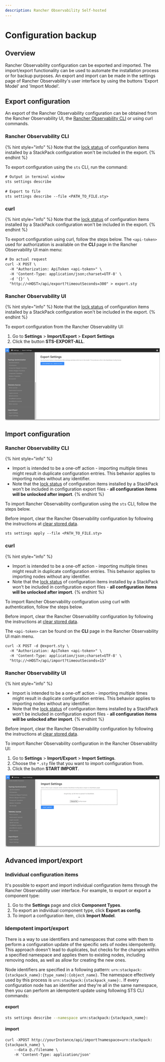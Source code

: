 ```yaml
---
description: Rancher Observability Self-hosted
---
```


# Configuration backup

## Overview

Rancher Observability configuration can be exported and imported. The import/export functionality can be used to automate the installation process or for backup purposes. An export and import can be made in the settings page of Rancher Observability's user interface by using the buttons 'Export Model' and 'Import Model'.

## Export configuration

An export of the Rancher Observability configuration can be obtained from the Rancher Observability UI, the [Rancher Observability CLI](../../cli/cli-sts.md) or using curl commands. 

### Rancher Observability CLI

{% hint style="info" %}
Note that the [lock status](../../../stackpacks/about-stackpacks.md#locked-configuration-items) of configuration items installed by a StackPack configuration won't be included in the export.
{% endhint %}

To export configuration using the `sts` CLI, run the command:

```text
# Output in terminal window
sts settings describe

# Export to file
sts settings describe --file <PATH_TO_FILE.sty>
```

### curl

{% hint style="info" %}
Note that the [lock status](../../../stackpacks/about-stackpacks.md#locked-configuration-items) of configuration items installed by a StackPack configuration won't be included in the export.
{% endhint %}

To export configuration using curl, follow the steps below. The `<api-token>` used for authorization is available on the **CLI** page in the Rancher Observability UI main menu:

```text
# Do actual request
curl -X POST \
  -H "Authorization: ApiToken <api-token>" \
  -H 'Content-Type: application/json;charset=UTF-8' \
  -d '{}' \
  "http://<HOST>/api/export?timeoutSeconds=300" > export.sty
```

### Rancher Observability UI

{% hint style="info" %}
Note that the [lock status](../../../stackpacks/about-stackpacks.md#locked-configuration-items) of configuration items installed by a StackPack configuration won't be included in the export.
{% endhint %}

To export configuration from the Rancher Observability UI:

1. Go to **Settings** &gt; **Import/Export** &gt; **Export Settings**
2. Click the button **STS-EXPORT-ALL**.

![Export configuration from the Rancher Observability UI](../../../.gitbook/assets/v51_export_configuration.png)

## Import configuration

### Rancher Observability CLI

{% hint style="info" %}
* Import is intended to be a one-off action - importing multiple times might result in duplicate configuration entries. This behavior applies to importing nodes without any identifier. 
* Note that the [lock status](../../../stackpacks/about-stackpacks.md#locked-configuration-items) of configuration items installed by a StackPack won't be included in configuration export files - **all configuration items will be unlocked after import**.
{% endhint %}

To import Rancher Observability configuration using the `sts` CLI, follow the steps below.

Before import, clear the Rancher Observability configuration by following the instructions at [clear stored data](/setup/data-management/clear_stored_data.md). 

```text
sts settings apply --file <PATH_TO_FILE.sty>
```

### curl

{% hint style="info" %}
* Import is intended to be a one-off action - importing multiple times might result in duplicate configuration entries. This behavior applies to importing nodes without any identifier. 
* Note that the [lock status](../../../stackpacks/about-stackpacks.md#locked-configuration-items) of configuration items installed by a StackPack won't be included in configuration export files - **all configuration items will be unlocked after import**.
{% endhint %}

To import Rancher Observability configuration using curl with authentication, follow the steps below.

Before import, clear the Rancher Observability configuration by following the instructions at [clear stored data](/setup/data-management/clear_stored_data.md). 

The `<api-token>` can be found on the **CLI** page in the Rancher Observability UI main menu.

```text
curl -X POST -d @export.sty \
  -H "Authorization: ApiToken <api-token>" \
  -H 'Content-Type: application/json;charset=UTF-8' \
  "http://<HOST>/api/import?timeoutSeconds=15"
```

### Rancher Observability UI

{% hint style="info" %}
* Import is intended to be a one-off action - importing multiple times might result in duplicate configuration entries. This behavior applies to importing nodes without any identifier. 
* Note that the [lock status](../../../stackpacks/about-stackpacks.md#locked-configuration-items) of configuration items installed by a StackPack won't be included in configuration export files - **all configuration items will be unlocked after import**.
{% endhint %}

Before import, clear the Rancher Observability configuration by following the instructions at [clear stored data](/setup/data-management/clear_stored_data.md).

To import Rancher Observability configuration in the Rancher Observability UI:

1. Go to **Settings** &gt; **Import/Export** &gt; **Import Settings**.
2. Choose the `*.sty` file that you want to import configuration from.
3. Click the button **START IMPORT**.

![Import configuration from the Rancher Observability UI](../../../.gitbook/assets/v51_import_configuration.png)

## Advanced import/export

### Individual configuration items

It's possible to export and import individual configuration items through the Rancher Observability user interface. For example, to export or export a component type:

1. Go to the **Settings** page and click **Component Types**.
2. To export an individual component type, click **Export as config**.
3. To import a configuration item, click **Import Model**.

### Idempotent import/export

There is a way to use identifiers and namespaces that come with them to perform a configuration update of the specific sets of nodes idempotently. This approach doesn't lead to duplicates, but checks for the changes within a specified namespace and applies them to existing nodes, including removing nodes, as well as allow for creating the new ones.

Node identifiers are specified in a following pattern: `urn:stackpack:{stackpack_name}:{type_name}:{object_name}`. The namespace effectively used by this process is `urn:stackpack:{stackpack_name}:`. If every configuration node has an identifier and they're all in the same namespace, then you can perform an idempotent update using following STS CLI commands:

#### export

```sh
sts settings describe --namespace urn:stackpack:{stackpack_name}:
```

#### import

```
curl -XPOST http://yourInstance/api/import?namespace=urn:stackpack:{stackpack_name} \
    --data @./filename \
    -H 'Content-Type: application/json'
```
